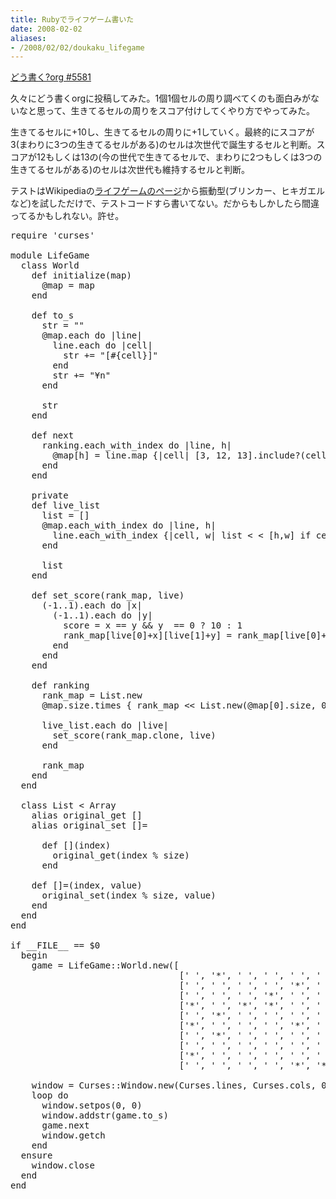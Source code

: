 ```yaml
---
title: Rubyでライフゲーム書いた
date: 2008-02-02
aliases:
- /2008/02/02/doukaku_lifegame
---
```

<a href="http://ja.doukaku.org/comment/5581/">どう書く?org #5581</a>

久々にどう書くorgに投稿してみた。1個1個セルの周り調べてくのも面白みがないなと思って、生きてるセルの周りをスコア付けしてくやり方でやってみた。

生きてるセルに+10し、生きてるセルの周りに+1していく。最終的にスコアが3(まわりに3つの生きてるセルがある)のセルは次世代で誕生するセルと判断。スコアが12もしくは13の(今の世代で生きてるセルで、まわりに2つもしくは3つの生きてるセルがある)のセルは次世代も維持するセルと判断。

テストはWikipediaの<a href="http://ja.wikipedia.org/wiki/ライフゲーム">ライフゲームのページ</a>から振動型(ブリンカー、ヒキガエルなど)を試しただけで、テストコードすら書いてない。だからもしかしたら間違ってるかもしれない。許せ。

<pre lang="ruby">
require 'curses'

module LifeGame
  class World
    def initialize(map)
      @map = map
    end

    def to_s
      str = ""
      @map.each do |line|
        line.each do |cell|
          str += "[#{cell}]"
        end
        str += "¥n"
      end

      str
    end

    def next
      ranking.each_with_index do |line, h|
        @map[h] = line.map {|cell| [3, 12, 13].include?(cell) ? '*' : ' ' }
      end
    end

    private
    def live_list
      list = []
      @map.each_with_index do |line, h|
        line.each_with_index {|cell, w| list < < [h,w] if cell == '*'}
      end

      list
    end

    def set_score(rank_map, live)
      (-1..1).each do |x|
        (-1..1).each do |y|
          score = x == y && y  == 0 ? 10 : 1
          rank_map[live[0]+x][live[1]+y] = rank_map[live[0]+x][live[1]+y] + score
        end
      end
    end

    def ranking
      rank_map = List.new
      @map.size.times { rank_map << List.new(@map[0].size, 0) }

      live_list.each do |live|
        set_score(rank_map.clone, live)
      end

      rank_map
    end
  end

  class List < Array
    alias original_get []
    alias original_set []=

      def [](index)
        original_get(index % size)
      end

    def []=(index, value)
      original_set(index % size, value)
    end
  end
end

if __FILE__ == $0
  begin
    game = LifeGame::World.new([
                                [' ', '*', ' ', ' ', ' ', ' ', '*', '*', '*', ' '],
                                [' ', ' ', ' ', ' ', '*', ' ', ' ', '*', '*', ' '],
                                [' ', ' ', ' ', '*', ' ', ' ', '*', ' ', '*', ' '],
                                ['*', ' ', '*', '*', ' ', ' ', '*', ' ', ' ', ' '],
                                [' ', '*', ' ', ' ', ' ', ' ', ' ', ' ', '*', ' '],
                                ['*', ' ', ' ', ' ', '*', ' ', '*', '*', ' ', '*'],
                                [' ', '*', ' ', ' ', ' ', ' ', '*', ' ', ' ', ' '],
                                [' ', ' ', ' ', ' ', ' ', ' ', ' ', ' ', ' ', '*'],
                                ['*', ' ', ' ', ' ', ' ', ' ', '*', ' ', ' ', '*'],
                                [' ', ' ', ' ', ' ', '*', '*', ' ', ' ', '*', ' ']])

    window = Curses::Window.new(Curses.lines, Curses.cols, 0, 0)
    loop do
      window.setpos(0, 0)
      window.addstr(game.to_s)
      game.next
      window.getch
    end
  ensure
    window.close
  end
end
</pre></pre>